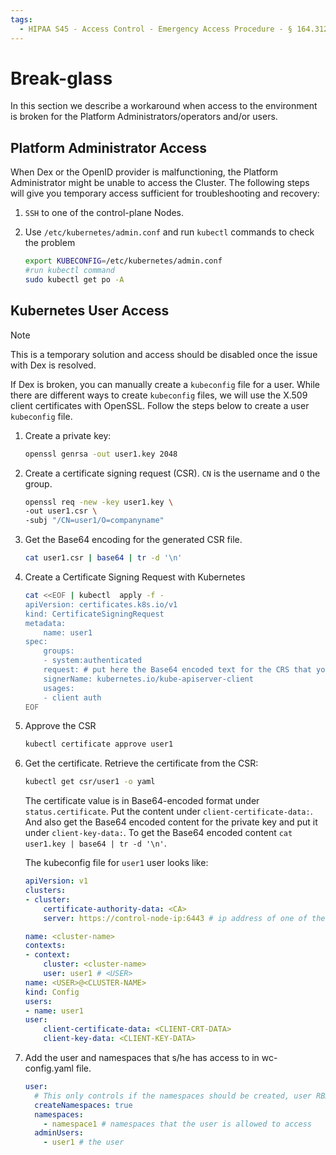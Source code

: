 ```yaml
---
tags:
  - HIPAA S45 - Access Control - Emergency Access Procedure - § 164.312(a)(2)(ii)
---
```


# Break-glass

In this section we describe a workaround when access to the environment is broken for the Platform Administrators/operators and/or users.

## Platform Administrator Access

When Dex or the OpenID provider is malfunctioning, the Platform Administrator might be unable to access the Cluster. The following steps will give you temporary access sufficient for troubleshooting and recovery:

1. `SSH` to one of the control-plane Nodes.

1. Use `/etc/kubernetes/admin.conf` and run `kubectl` commands to check the problem

    ```bash
    export KUBECONFIG=/etc/kubernetes/admin.conf
    #run kubectl command
    sudo kubectl get po -A
    ```

## Kubernetes User Access

> [!NOTE]
> This is a temporary solution and access should be disabled once the issue with Dex is resolved.

If Dex is broken, you can manually create a `kubeconfig` file for a user. While there are different ways to create `kubeconfig` files, we will use the X.509 client certificates with OpenSSL. Follow the steps below to create a user `kubeconfig` file.

1. Create a private key:

    ```sh
    openssl genrsa -out user1.key 2048
    ```

1. Create a certificate signing request (CSR). `CN` is the username and `O` the group.

    ```sh
    openssl req -new -key user1.key \
    -out user1.csr \
    -subj "/CN=user1/O=companyname"
    ```

1. Get the Base64 encoding for the generated CSR file.

    ```sh
    cat user1.csr | base64 | tr -d '\n'
    ```

1. Create a Certificate Signing Request with Kubernetes

    ```sh
    cat <<EOF | kubectl  apply -f -
    apiVersion: certificates.k8s.io/v1
    kind: CertificateSigningRequest
    metadata:
        name: user1
    spec:
        groups:
        - system:authenticated
        request: # put here the Base64 encoded text for the CRS that you get in step 3
        signerName: kubernetes.io/kube-apiserver-client
        usages:
        - client auth
    EOF
    ```

1. Approve the CSR

    ```sh
    kubectl certificate approve user1
    ```

1. Get the certificate.
    Retrieve the certificate from the CSR:

    ```sh
    kubectl get csr/user1 -o yaml
    ```

    The certificate value is in Base64-encoded format under `status.certificate`. Put the content under `client-certificate-data:`. And also get the Base64 encoded content for the private key and put it under `client-key-data:`. To get the Base64 encoded content `cat user1.key | base64 | tr -d '\n'`.

    The kubeconfig file for `user1` user looks like:

    ```yaml
    apiVersion: v1
    clusters:
    - cluster:
        certificate-authority-data: <CA>
        server: https://control-node-ip:6443 # ip address of one of the control nodes

    name: <cluster-name>
    contexts:
    - context:
        cluster: <cluster-name>
        user: user1 # <USER>
    name: <USER>@<CLUSTER-NAME>
    kind: Config
    users:
    - name: user1
    user:
        client-certificate-data: <CLIENT-CRT-DATA>
        client-key-data: <CLIENT-KEY-DATA>
    ```

1. Add the user and namespaces that s/he has access to in wc-config.yaml file.

    ```yaml
    user:
      # This only controls if the namespaces should be created, user RBAC is always created.
      createNamespaces: true
      namespaces:
        - namespace1 # namespaces that the user is allowed to access
      adminUsers:
        - user1 # the user
    ```
